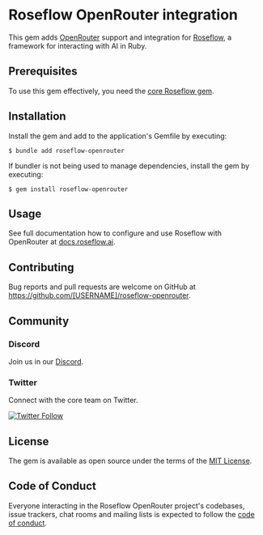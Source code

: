 # Roseflow OpenRouter integration

This gem adds [OpenRouter](https://openrouter.ai) support and integration for [Roseflow](https://github.com/roseflow-ai/roseflow), a framework for interacting with AI in Ruby.

## Prerequisites

To use this gem effectively, you need the [core Roseflow gem](https://github.com/roseflow-ai/roseflow).

## Installation

Install the gem and add to the application's Gemfile by executing:

    $ bundle add roseflow-openrouter

If bundler is not being used to manage dependencies, install the gem by executing:

    $ gem install roseflow-openrouter

## Usage

See full documentation how to configure and use Roseflow with OpenRouter at [docs.roseflow.ai](https://docs.roseflow.ai/openrouter).

## Contributing

Bug reports and pull requests are welcome on GitHub at https://github.com/[USERNAME]/roseflow-openrouter.

## Community

### Discord

Join us in our [Discord](https://discord.gg/roseflow).

### Twitter

Connect with the core team on Twitter.

<a href="https://twitter.com/ljuti" target="_blank">
  <img alt="Twitter Follow" src="https://img.shields.io/twitter/follow/ljuti?logo=twitter&style=social">
</a>

## License

The gem is available as open source under the terms of the [MIT License](https://opensource.org/licenses/MIT).

## Code of Conduct

Everyone interacting in the Roseflow OpenRouter project's codebases, issue trackers, chat rooms and mailing lists is expected to follow the [code of conduct](https://github.com/roseflow-ai/roseflow-openrouter/blob/main/CODE_OF_CONDUCT.md).

